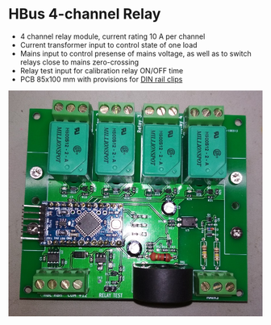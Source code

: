 # HBus 4-channel Relay

  * 4 channel relay module, current rating 10 A per channel
  * Current transformer input to control state of one load
  * Mains input to control presense of mains voltage, as well as to switch relays close to mains zero-crossing 
  * Relay test input for calibration relay ON/OFF time
  * PCB 85x100 mm with provisions for [DIN rail clips](https://www.ebay.com.au/sch/i.html?_from=R40&_trksid=m570.l1313&_nkw=DIN+rail+mounting+adapter+C45&_sacat=0&LH_TitleDesc=0&_osacat=0&_odkw=DIN+rail+mounting+adapter&LH_TitleDesc=0)
  
  ![Assembled Relay4](https://github.com/akouz/HBus/blob/master/Devices/05_Relay4/Relay4.jpg)
